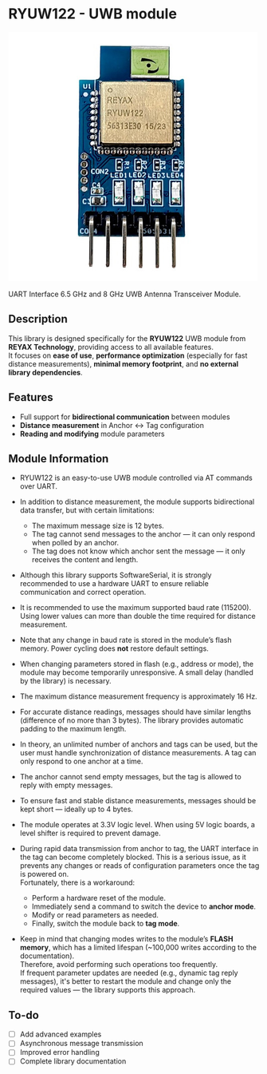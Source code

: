 RYUW122 - UWB module
========================================

[![RYUW122-Lite module](https://raw.githubusercontent.com/BackLogers/RYUW122_UWB/refs/heads/main/images/RYUW122-LITE.jpg)](https://github.com/BackLogers/RYUW122_UWB/tree/main)

UART Interface 6.5 GHz and 8 GHz UWB Antenna Transceiver Module.

## Description

This library is designed specifically for the **RYUW122** UWB module from **REYAX Technology**, providing access to all available features.  
It focuses on **ease of use**, **performance optimization** (especially for fast distance measurements), **minimal memory footprint**, and **no external library dependencies**.

## Features

- Full support for **bidirectional communication** between modules  
- **Distance measurement** in Anchor ↔ Tag configuration  
- **Reading and modifying** module parameters  

## Module Information

- RYUW122 is an easy-to-use UWB module controlled via AT commands over UART.
- In addition to distance measurement, the module supports bidirectional data transfer, but with certain limitations:
  - The maximum message size is 12 bytes.
  - The tag cannot send messages to the anchor — it can only respond when polled by an anchor.
  - The tag does not know which anchor sent the message — it only receives the content and length.
- Although this library supports SoftwareSerial, it is strongly recommended to use a hardware UART to ensure reliable communication and correct operation.
- It is recommended to use the maximum supported baud rate (115200). Using lower values can more than double the time required for distance measurement.
- Note that any change in baud rate is stored in the module’s flash memory. Power cycling does **not** restore default settings.
- When changing parameters stored in flash (e.g., address or mode), the module may become temporarily unresponsive. A small delay (handled by the library) is necessary.
- The maximum distance measurement frequency is approximately 16 Hz.
- For accurate distance readings, messages should have similar lengths (difference of no more than 3 bytes). The library provides automatic padding to the maximum length.
- In theory, an unlimited number of anchors and tags can be used, but the user must handle synchronization of distance measurements. A tag can only respond to one anchor at a time.
- The anchor cannot send empty messages, but the tag is allowed to reply with empty messages.
- To ensure fast and stable distance measurements, messages should be kept short — ideally up to 4 bytes.
- The module operates at 3.3V logic level. When using 5V logic boards, a level shifter is required to prevent damage.
- During rapid data transmission from anchor to tag, the UART interface in the tag can become completely blocked. This is a serious issue, as it prevents any changes or reads of configuration parameters once the tag is powered on.  
  Fortunately, there is a workaround:
  - Perform a hardware reset of the module.
  - Immediately send a command to switch the device to **anchor mode**.
  - Modify or read parameters as needed.
  - Finally, switch the module back to **tag mode**.

- Keep in mind that changing modes writes to the module’s **FLASH memory**, which has a limited lifespan (~100,000 writes according to the documentation).  
  Therefore, avoid performing such operations too frequently.  
  If frequent parameter updates are needed (e.g., dynamic tag reply messages), it's better to restart the module and change only the required values — the library supports this approach.

## To-do

- [ ] Add advanced examples
- [ ] Asynchronous message transmission  
- [ ] Improved error handling  
- [ ] Complete library documentation  
